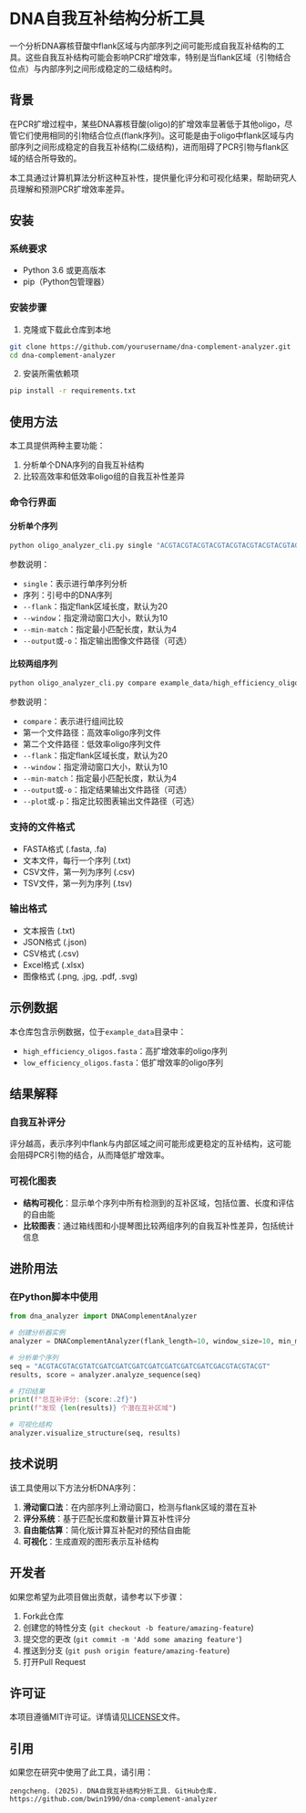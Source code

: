 # DNA自我互补结构分析工具

一个分析DNA寡核苷酸中flank区域与内部序列之间可能形成自我互补结构的工具。这些自我互补结构可能会影响PCR扩增效率，特别是当flank区域（引物结合位点）与内部序列之间形成稳定的二级结构时。

## 背景

在PCR扩增过程中，某些DNA寡核苷酸(oligo)的扩增效率显著低于其他oligo，尽管它们使用相同的引物结合位点(flank序列)。这可能是由于oligo中flank区域与内部序列之间形成稳定的自我互补结构(二级结构)，进而阻碍了PCR引物与flank区域的结合所导致的。

本工具通过计算机算法分析这种互补性，提供量化评分和可视化结果，帮助研究人员理解和预测PCR扩增效率差异。

## 安装

### 系统要求

- Python 3.6 或更高版本
- pip（Python包管理器）

### 安装步骤

1. 克隆或下载此仓库到本地

```bash
git clone https://github.com/yourusername/dna-complement-analyzer.git
cd dna-complement-analyzer
```

2. 安装所需依赖项

```bash
pip install -r requirements.txt
```

## 使用方法

本工具提供两种主要功能：

1. 分析单个DNA序列的自我互补结构
2. 比较高效率和低效率oligo组的自我互补性差异

### 命令行界面

#### 分析单个序列

```bash
python oligo_analyzer_cli.py single "ACGTACGTACGTACGTACGTACGTACGTACGTACGTACGT" --flank 10
```

参数说明：
- `single`：表示进行单序列分析
- 序列：引号中的DNA序列
- `--flank`：指定flank区域长度，默认为20
- `--window`：指定滑动窗口大小，默认为10
- `--min-match`：指定最小匹配长度，默认为4
- `--output`或`-o`：指定输出图像文件路径（可选）

#### 比较两组序列

```bash
python oligo_analyzer_cli.py compare example_data/high_efficiency_oligos.fasta example_data/low_efficiency_oligos.fasta --flank 10 --output results.xlsx --plot comparison.png
```

参数说明：
- `compare`：表示进行组间比较
- 第一个文件路径：高效率oligo序列文件
- 第二个文件路径：低效率oligo序列文件
- `--flank`：指定flank区域长度，默认为20
- `--window`：指定滑动窗口大小，默认为10
- `--min-match`：指定最小匹配长度，默认为4
- `--output`或`-o`：指定结果输出文件路径（可选）
- `--plot`或`-p`：指定比较图表输出文件路径（可选）

### 支持的文件格式

- FASTA格式 (.fasta, .fa)
- 文本文件，每行一个序列 (.txt)
- CSV文件，第一列为序列 (.csv)
- TSV文件，第一列为序列 (.tsv)

### 输出格式

- 文本报告 (.txt)
- JSON格式 (.json)
- CSV格式 (.csv)
- Excel格式 (.xlsx)
- 图像格式 (.png, .jpg, .pdf, .svg)

## 示例数据

本仓库包含示例数据，位于`example_data`目录中：
- `high_efficiency_oligos.fasta`：高扩增效率的oligo序列
- `low_efficiency_oligos.fasta`：低扩增效率的oligo序列

## 结果解释

### 自我互补评分

评分越高，表示序列中flank与内部区域之间可能形成更稳定的互补结构，这可能会阻碍PCR引物的结合，从而降低扩增效率。

### 可视化图表

- **结构可视化**：显示单个序列中所有检测到的互补区域，包括位置、长度和评估的自由能
- **比较图表**：通过箱线图和小提琴图比较两组序列的自我互补性差异，包括统计信息

## 进阶用法

### 在Python脚本中使用

```python
from dna_analyzer import DNAComplementAnalyzer

# 创建分析器实例
analyzer = DNAComplementAnalyzer(flank_length=10, window_size=10, min_match=4)

# 分析单个序列
seq = "ACGTACGTACGTATCGATCGATCGATCGATCGATCGATCGATCGACGTACGTACGT"
results, score = analyzer.analyze_sequence(seq)

# 打印结果
print(f"总互补评分: {score:.2f}")
print(f"发现 {len(results)} 个潜在互补区域")

# 可视化结构
analyzer.visualize_structure(seq, results)
```

## 技术说明

该工具使用以下方法分析DNA序列：

1. **滑动窗口法**：在内部序列上滑动窗口，检测与flank区域的潜在互补
2. **评分系统**：基于匹配长度和数量计算互补性评分
3. **自由能估算**：简化版计算互补配对的预估自由能
4. **可视化**：生成直观的图形表示互补结构

## 开发者

如果您希望为此项目做出贡献，请参考以下步骤：

1. Fork此仓库
2. 创建您的特性分支 (`git checkout -b feature/amazing-feature`)
3. 提交您的更改 (`git commit -m 'Add some amazing feature'`)
4. 推送到分支 (`git push origin feature/amazing-feature`)
5. 打开Pull Request

## 许可证

本项目遵循MIT许可证。详情请见[LICENSE](LICENSE)文件。

## 引用

如果您在研究中使用了此工具，请引用：

```
zengcheng. (2025). DNA自我互补结构分析工具. GitHub仓库. https://github.com/bwin1990/dna-complement-analyzer
``` 